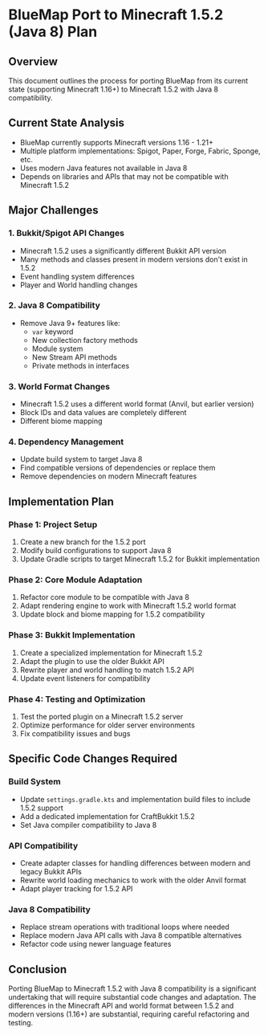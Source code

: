 # BlueMap Port to Minecraft 1.5.2 (Java 8) Plan

## Overview
This document outlines the process for porting BlueMap from its current state (supporting Minecraft 1.16+) to Minecraft 1.5.2 with Java 8 compatibility.

## Current State Analysis
- BlueMap currently supports Minecraft versions 1.16 - 1.21+
- Multiple platform implementations: Spigot, Paper, Forge, Fabric, Sponge, etc.
- Uses modern Java features not available in Java 8
- Depends on libraries and APIs that may not be compatible with Minecraft 1.5.2

## Major Challenges

### 1. Bukkit/Spigot API Changes
- Minecraft 1.5.2 uses a significantly different Bukkit API version
- Many methods and classes present in modern versions don't exist in 1.5.2
- Event handling system differences
- Player and World handling changes

### 2. Java 8 Compatibility
- Remove Java 9+ features like:
  - `var` keyword
  - New collection factory methods
  - Module system
  - New Stream API methods
  - Private methods in interfaces

### 3. World Format Changes
- Minecraft 1.5.2 uses a different world format (Anvil, but earlier version)
- Block IDs and data values are completely different
- Different biome mapping

### 4. Dependency Management
- Update build system to target Java 8
- Find compatible versions of dependencies or replace them
- Remove dependencies on modern Minecraft features

## Implementation Plan

### Phase 1: Project Setup
1. Create a new branch for the 1.5.2 port
2. Modify build configurations to support Java 8
3. Update Gradle scripts to target Minecraft 1.5.2 for Bukkit implementation

### Phase 2: Core Module Adaptation
1. Refactor core module to be compatible with Java 8
2. Adapt rendering engine to work with Minecraft 1.5.2 world format
3. Update block and biome mapping for 1.5.2 compatibility

### Phase 3: Bukkit Implementation
1. Create a specialized implementation for Minecraft 1.5.2
2. Adapt the plugin to use the older Bukkit API
3. Rewrite player and world handling to match 1.5.2 API
4. Update event listeners for compatibility

### Phase 4: Testing and Optimization
1. Test the ported plugin on a Minecraft 1.5.2 server
2. Optimize performance for older server environments
3. Fix compatibility issues and bugs

## Specific Code Changes Required

### Build System
- Update `settings.gradle.kts` and implementation build files to include 1.5.2 support
- Add a dedicated implementation for CraftBukkit 1.5.2
- Set Java compiler compatibility to Java 8

### API Compatibility
- Create adapter classes for handling differences between modern and legacy Bukkit APIs
- Rewrite world loading mechanics to work with the older Anvil format
- Adapt player tracking for 1.5.2 API

### Java 8 Compatibility
- Replace stream operations with traditional loops where needed
- Replace modern Java API calls with Java 8 compatible alternatives
- Refactor code using newer language features

## Conclusion
Porting BlueMap to Minecraft 1.5.2 with Java 8 compatibility is a significant undertaking that will require substantial code changes and adaptation. The differences in the Minecraft API and world format between 1.5.2 and modern versions (1.16+) are substantial, requiring careful refactoring and testing. 